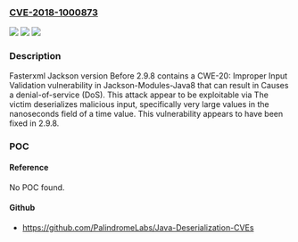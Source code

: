 ### [CVE-2018-1000873](https://cve.mitre.org/cgi-bin/cvename.cgi?name=CVE-2018-1000873)
![](https://img.shields.io/static/v1?label=Product&message=n%2Fa&color=blue)
![](https://img.shields.io/static/v1?label=Version&message=n%2Fa&color=blue)
![](https://img.shields.io/static/v1?label=Vulnerability&message=n%2Fa&color=brighgreen)

### Description

Fasterxml Jackson version Before 2.9.8 contains a CWE-20: Improper Input Validation vulnerability in Jackson-Modules-Java8 that can result in Causes a denial-of-service (DoS). This attack appear to be exploitable via The victim deserializes malicious input, specifically very large values in the nanoseconds field of a time value. This vulnerability appears to have been fixed in 2.9.8.

### POC

#### Reference
No POC found.

#### Github
- https://github.com/PalindromeLabs/Java-Deserialization-CVEs

